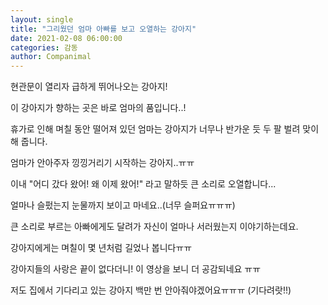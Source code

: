 ```yaml
---
layout: single
title: "그리웠던 엄마 아빠를 보고 오열하는 강아지"
date: 2021-02-08 06:00:00
categories: 감동
author: Companimal
---
```


현관문이 열리자 급하게 뛰어나오는 강아지!

이 강아지가 향하는 곳은 바로 엄마의 품입니다..!

휴가로 인해 며칠 동안 떨어져 있던 엄마는 강아지가 너무나 반가운 듯 두 팔 벌려 맞이해 줍니다.

엄마가 안아주자 낑낑거리기 시작하는 강아지..ㅠㅠ

이내 "어디 갔다 왔어! 왜 이제 왔어!" 라고 말하듯 큰 소리로 오열합니다...

얼마나 슬펐는지 눈물까지 보이고 마네요..(너무 슬퍼요ㅠㅠㅠ)

큰 소리로 부르는 아빠에게도 달려가 자신이 얼마나 서러웠는지 이야기하는데요.

강아지에게는 며칠이 몇 년처럼 길었나 봅니다ㅠㅠ

강아지들의 사랑은 끝이 없다더니! 이 영상을 보니 더 공감되네요 ㅠㅠ

저도 집에서 기다리고 있는 강아지 백만 번 안아줘야겠어요ㅠㅠㅠ (기다려랏!!)
